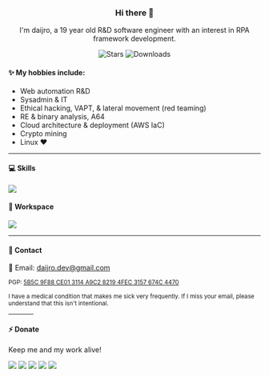 <p align="center">
    <h3 align="center">Hi there 👋</h3>
    <p align="center">I'm daijro, a 19 year old R&D software engineer with an interest in RPA framework development.</p>
    <p align="center">
        <img alt="Stars" src="https://img.shields.io/github/stars/daijro?color=4caf50&style=for-the-badge">
        <img alt="Downloads" src="https://img.shields.io/github/followers/daijro?color=0f80c1&style=for-the-badge">
    </p>

</p>

#### ✨ My hobbies include:
- Web automation R&D
- Sysadmin & IT
- Ethical hacking, VAPT, & lateral movement (red teaming)
- RE & binary analysis, A64
- Cloud architecture & deployment (AWS IaC)
- Crypto mining
- Linux ❤️

---

#### 💻 Skills

<img src="https://skillicons.dev/icons?i=python,qt,powershell,bash,go,c,cpp,java,sqlite,opencv,js,css,html,ai,figma,aws,terraform,docker,git,github,gitlab,heroku,cloudflare,firebase,spring,rabbitmq,postman" />


#### 🔨 Workspace

<img src="https://skillicons.dev/icons?i=arch,debian,ubuntu,kali,linux,raspberrypi,vim,neovim,idea,vscode,visualstudio" />

---

#### 👤 Contact

<div style="margin-bottom: 0;">
📨 Email: <a href="mailto:daijro.dev@gmail.com">daijro.dev@gmail.com</a>
</div>

<sub>PGP: <a href="https://keys.openpgp.org/vks/v1/by-fingerprint/5B5C9F88CE013114A9C282194FEC3157674C4470">5B5C 9F88 CE01 3114 A9C2 8219 4FEC 3157 674C 4470</a>
</sub>

<sub>
I have a medical condition that makes me sick very frequently. If I miss your email, please understand that this isn't intentional.
</sub>

<hr width=50>

#### ⚡ Donate

Keep me and my work alive!

<a href="https://github.com/sponsors/daijro" style="text-decoration: none;">
    <img src="https://img.shields.io/badge/sponsor-30363D?style=for-the-badge&logo=GitHub-Sponsors&logoColor=#EA4AAA">
</a>
<a href="https://ko-fi.com/Z8Z2EFH5A" style="text-decoration: none;">
    <img src="https://img.shields.io/badge/Ko--fi-F16061?style=for-the-badge&logo=ko-fi&logoColor=white">
</a>
<a href="https://venmo.com/daijro" style="text-decoration: none;">
    <img src="https://img.shields.io/badge/Venmo-008CFF?style=for-the-badge&logo=v&logoColor=white">
</a>
<a href="https://www.bitcoinqrcodemaker.com/pay/?type=2&style=bitcoin&address=1G9W9zBAyDmN8wE3LR5JjVbU6LnXBHLKF8" style="text-decoration: none;">
    <img src="https://img.shields.io/badge/Bitcoin-E67132?style=for-the-badge&logo=bitcoin&logoColor=white">
</a>
<a href="https://www.bitcoinqrcodemaker.com/pay/?type=2&style=monero&address=4B9QaXYesx2ep4PkMuXrR31uMEzNwMqGyKw5sDTyg6ff5PSCXjSULYAP3Bk2TWyVvcRkv11wRyj7JXbUaBvAmXNWBCt2xxf" style="text-decoration: none;">
    <img src="https://img.shields.io/badge/Monero-4F44D6?style=for-the-badge&logo=monero&logoColor=white">
</a>
